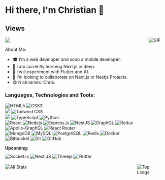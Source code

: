 # Hi there, I'm Christian 👋

## Views

<img src="https://komarev.com/ghpvc/?username=cristian2213&color=blueviolet">
<img align="right" alt="GIF" src="https://i.pinimg.com/originals/e4/26/70/e426702edf874b181aced1e2fa5c6cde.gif" />

About Me:

- 🎓 I’m a web developer and soon a mobile developer.
- 🌱 I am currently learning Next.js in deep.
- 🧪 I will experiment with Flutter and AI.
- 👯 I’m looking to collaborate on Next.js or Nestjs Projects.
- 😄 Nicknames: Chris.

### Languages, Technologies and Tools:

<strong style="margin-bottom: 10px; display:block;"></strong>
![HTML5](https://img.shields.io/badge/html5-%23E34F26.svg?style=flat-the-badge&logo=html5&logoColor=white)
![CSS3](https://img.shields.io/badge/css3-%231572B6.svg?style=flat-the-badge&logo=css3&logoColor=white)
<br>
<img src="https://img.shields.io/badge/-Bootstrap-563D7C?style=flat&logo=bootstrap&logoColor=white">
![Tailwind CSS](https://img.shields.io/badge/-Tailwind%20CSS-38B2AC?style=flat-square&logo=tailwind-css&logoColor=white)
<br>
<img src="https://img.shields.io/badge/-JavaScript-eed718?style=flat&logo=javascript&logoColor=ffffff">
![TypeScript](https://img.shields.io/badge/-TypeScript-007ACC?style=flat-square&logo=typescript&logoColor=white)
![Python](https://img.shields.io/badge/python-3670A0?style=flat-the-badge&logo=python&logoColor=white)
<br>
![React](https://img.shields.io/badge/-React-black?style=flat-square&logo=react)
![Nodejs](https://img.shields.io/badge/-Nodejs-black?style=flat-square&logo=Node.js)
![Express.js](https://img.shields.io/badge/express.js-%23404d59.svg?style=flat-the-badge&logo=express&logoColor=%2361DAFB)
![NestJS](https://img.shields.io/badge/nestjs-%23E0234E.svg?style=flat-the-badge&logo=nestjs&logoColor=white)
![GraphQL](https://img.shields.io/badge/-GraphQL-E10098?style=flat-square&logo=graphql)
![Redux](https://img.shields.io/badge/redux-%23593d88.svg?style=flat-the-badge&logo=redux&logoColor=white)
![Apollo-GraphQL](https://img.shields.io/badge/-ApolloGraphQL-311C87?style=flat-the-badge&logo=apollo-graphql)
![React Router](https://img.shields.io/badge/React_Router-CA4245?style=flat-the-badge&logo=react-router&logoColor=white)
<br>
![MongoDB](https://img.shields.io/badge/MongoDB-%234ea94b.svg?style=flat-the-badge&logo=mongodb&logoColor=white)
![MySQL](https://img.shields.io/badge/-MySQL-black?style=flat-square&logo=mysql&logoColor=white)
![PostgreSQL](https://img.shields.io/badge/-PostgreSQL-336791?style=flat-square&logo=postgresql&logoColor=white)
![Redis](https://img.shields.io/badge/redis-%23DD0031.svg?style=flat-the-badge&logo=redis&logoColor=white)
![Docker](https://img.shields.io/badge/docker-%230db7ed.svg?style=flat-the-badge&logo=docker&logoColor=white)
<br>
![Bitbucket](https://img.shields.io/badge/bitbucket-%230047B3.svg?style=flat-the-badge&logo=bitbucket&logoColor=white)
![Git](https://img.shields.io/badge/git-%23F05033.svg?style=flat-the-badge&logo=git&logoColor=white)
![GitHub](https://img.shields.io/badge/github-%23121011.svg?style=flat-the-badge&logo=github&logoColor=white)
<br>

<strong style="margin-bottom: 10px; display:block;">Upcoming:</strong>
![Socket.io](https://img.shields.io/badge/Socket.io-black?style=flat-the-badge&logo=socket.io&badgeColor=010101)
![Next JS](https://img.shields.io/badge/Next-black?style=flat-the-badge&logo=next.js&logoColor=white)
![Threejs](https://img.shields.io/badge/threejs-black?style=flat-the-badge&logo=three.js&logoColor=white)
![Flutter](https://img.shields.io/badge/Flutter-%2302569B.svg?style=flat-the-badge&logo=Flutter&logoColor=white)
<br>
<br>
<span style="display:flex; justify-content:flex-start;">
<span style="width:480px;">
![All Stats](https://github-readme-stats.vercel.app/api?username=cristian2213&show_icons=true&include_all_commits=true&count_private=true&hide=contribs&theme=vue-dark&hide_border&count_private=true)
</span>
<span>
![Top Langs](https://github-readme-stats.vercel.app/api/top-langs/?username=cristian2213&layout=compact&theme=vue-dark)
</span>
</span>
